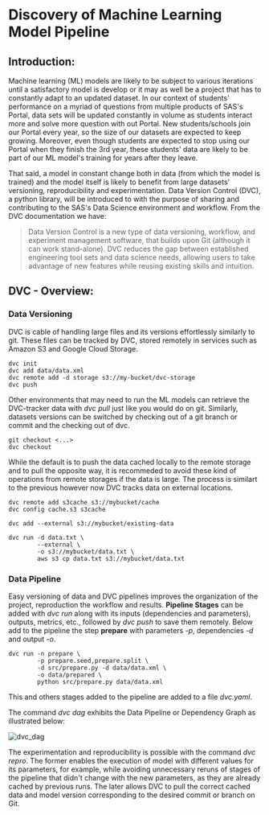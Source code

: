 # Discovery of Machine Learning Model Pipeline

## Introduction:
Machine learning (ML) models are likely to be subject to various iterations until a satisfactory model is develop or it may as well be a project 
that has to constantly adapt to an updated dataset. In our context of students' performance on a myriad of questions from multiple products 
of SAS's Portal, data sets will be updated constantly in volume as students interact more and solve more question with out Portal. New 
students/schools join our Portal every year, so the size of our datasets are expected to keep growing. Moreover, even though students are expected
to stop using our Portal when they finish the 3rd year, these students' data are likely to be part of our ML model's training for years after they
leave.

That said, a model in constant change both in data (from which the model is trained) and the model itself is likely to benefit from large datasets'
versioning, reproducibility and experimentation. Data Version Control (DVC), a python library, will be introduced to with the purpose of sharing 
and contributing to the SAS's Data Science environment and workflow. From the DVC documentation we have:

> Data Version Control is a new type of data versioning, workflow, and experiment management software, 
> that builds upon Git (although it can work stand-alone). DVC reduces the gap between established 
> engineering tool sets and data science needs, allowing users to take advantage of new features
> while reusing existing skills and intuition.

## DVC - Overview:


### Data Versioning 

DVC is cable of handling large files and its versions effortlessly similarly to git. These files can be tracked by DVC, stored remotely in services
such as Amazon S3 and Google Cloud Storage.

```
dvc init
dvc add data/data.xml
dvc remote add -d storage s3://my-bucket/dvc-storage
dvc push
```

Other environments that may need to run the ML models can retrieve the DVC-tracker data with _dvc pull_ just like you would do on git. Similarly, 
datasets versions can be switched by checking out of a git branch or commit and the checking out of dvc.

```
git checkout <...>
dvc checkout
```

While the default is to push the data cached locally to the remote storage and to pull the opposite way, it is recommeded to avoid these kind of
operations from remote storages if the data is large. The process is similart to the previous however now DVC tracks data on external locations.

```
dvc remote add s3cache s3://mybucket/cache
dvc config cache.s3 s3cache

dvc add --external s3://mybucket/existing-data

dvc run -d data.txt \
        --external \
        -o s3://mybucket/data.txt \
        aws s3 cp data.txt s3://mybucket/data.txt
```

### Data Pipeline

Easy versioning of data and DVC pipelines improves the organization of the project, reproduction the workflow and results. **Pipeline Stages** can be
added with _dvc run_ along with its inputs (dependencies and parameters), outputs, metrics, etc., followed by _dvc push_ to save them remotely. Below
add to the pipeline the step **prepare** with parameters _-p_, dependencies _-d_ and output _-o_.

```
dvc run -n prepare \
        -p prepare.seed,prepare.split \
        -d src/prepare.py -d data/data.xml \
        -o data/prepared \
        python src/prepare.py data/data.xml
```

This and others stages added to the pipeline are added to a file _dvc.yaml_.

The command _dvc dag_ exhibits the Data Pipeline or Dependency Graph as illustrated below:

![dvc_dag](https://miro.medium.com/max/875/1*ScpQY04hxoRQ8xtAm7wawg.png)

The experimentation and reproducibility is possible with the command _dvc repro_. The former enables the execution of model with different values for
its parameters, for example, while avoiding unnecessary reruns of stages of the pipeline that didn't change with the new parameters, as they are
already cached by previous runs. The later allows DVC to pull the correct cached data and model version corresponding to the desired commit or branch
on Git.
